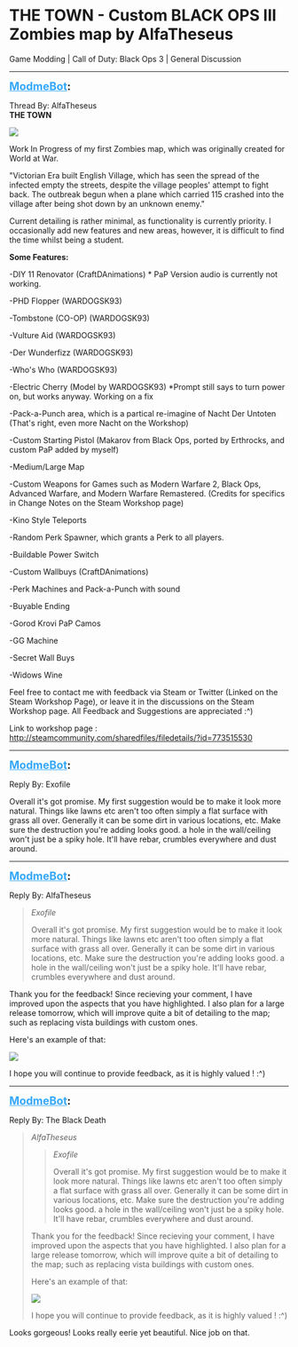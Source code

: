 # THE TOWN - Custom BLACK OPS III Zombies map by AlfaTheseus
Game Modding | Call of Duty: Black Ops 3 | General Discussion

---
<strong style="font-size: 1.4em;"><span style="text-decoration: underline;text-decoration-color: #34a7f9;"><span style="color:#34a7f9;">ModmeBot</span></span>:</strong>

<p>Thread By: AlfaTheseus<br /> <strong>THE TOWN</strong><p style="text-align:left;"></p><p style="text-align:left;"></p><p style="text-align:left;"></p><p style="text-align:left;"><strong><img style="max-width: 500px;" src="https://i.ytimg.com/vi/QI3L6J3pIJ0/maxresdefault.jpg"></strong></p><p style="text-align:left;"></p>Work In Progress of my first Zombies map, which was originally created for World at War.<p style="text-align:left;"></p><p style="text-align:left;">&quot;Victorian Era built English Village, which has seen the spread of the infected empty the streets, despite the village peoples&#39; attempt to fight back. The outbreak begun when a plane which carried 115 crashed into the village after being shot down by an unknown enemy.&quot;</p><p style="text-align:left;"></p><p style="text-align:left;">Current detailing is rather minimal, as functionality is currently priority. I occasionally add new features and new areas, however, it is difficult to find the time whilst being a student.</p><p style="text-align:left;"></p><p style="text-align:left;"></p><p style="text-align:left;"><strong>Some Features:</strong><p style="text-align:left;"></p>-DIY 11 Renovator (CraftDAnimations) * PaP Version audio is currently not working.<p style="text-align:left;"></p>-PHD Flopper (WARDOGSK93)<p style="text-align:left;"></p>-Tombstone (CO-OP) (WARDOGSK93)<p style="text-align:left;"></p>-Vulture Aid (WARDOGSK93)<p style="text-align:left;"></p>-Der Wunderfizz (WARDOGSK93)<p style="text-align:left;"></p>-Who&#39;s Who (WARDOGSK93)<p style="text-align:left;"></p>-Electric Cherry (Model by WARDOGSK93) *Prompt still says to turn power on, but works anyway. Working on a fix<p style="text-align:left;"></p>-Pack-a-Punch area, which is a partical re-imagine of Nacht Der Untoten (That&#39;s right, even more Nacht on the Workshop)<p style="text-align:left;"></p>-Custom Starting Pistol (Makarov from Black Ops, ported by Erthrocks, and custom PaP added by myself)<p style="text-align:left;"></p>-Medium/Large Map<p style="text-align:left;"></p>-Custom Weapons for Games such as Modern Warfare 2, Black Ops, Advanced Warfare, and Modern Warfare Remastered. (Credits for specifics in Change Notes on the Steam Workshop page)<p style="text-align:left;"></p>-Kino Style Teleports<p style="text-align:left;"></p>-Random Perk Spawner, which grants a Perk to all players.<p style="text-align:left;"></p>-Buildable Power Switch<p style="text-align:left;"></p>-Custom Wallbuys (CraftDAnimations)<p style="text-align:left;"></p>-Perk Machines and Pack-a-Punch with sound<p style="text-align:left;"></p>-Buyable Ending<p style="text-align:left;"></p>-Gorod Krovi PaP Camos<p style="text-align:left;"></p>-GG Machine<p style="text-align:left;"></p>-Secret Wall Buys<p style="text-align:left;"></p>-Widows Wine</p><p style="text-align:left;"></p><p style="text-align:left;">Feel free to contact me with feedback via Steam or Twitter (Linked on the Steam Workshop Page), or leave it in the discussions on the Steam Workshop page. All Feedback and Suggestions are appreciated :^)<p style="text-align:left;"></p><p style="text-align:left;"></p>Link to workshop page : <a href="http://steamcommunity.com/sharedfiles/filedetails/?id=773515530">http://steamcommunity.com/sharedfiles/filedetails/?id=773515530</a></p></p>

---
<strong style="font-size: 1.4em;"><span style="text-decoration: underline;text-decoration-color: #34a7f9;"><span style="color:#34a7f9;">ModmeBot</span></span>:</strong>

<p>Reply By: Exofile<br /><p style="text-align:left;">Overall it&#39;s got promise. My first suggestion would be to make it look more natural. Things like lawns etc aren&#39;t too often simply a flat surface with grass all over. Generally it can be some dirt in various locations, etc. Make sure the destruction you&#39;re adding looks good. a hole in the wall/ceiling won&#39;t just be a spiky hole. It&#39;ll have rebar, crumbles everywhere and dust around.</p><p style="text-align:left;"></p></p>

---
<strong style="font-size: 1.4em;"><span style="text-decoration: underline;text-decoration-color: #34a7f9;"><span style="color:#34a7f9;">ModmeBot</span></span>:</strong>

<p>Reply By: AlfaTheseus<br /><blockquote><em>Exofile</em><p style="text-align:left;">Overall it&#39;s got promise. My first suggestion would be to make it look more natural. Things like lawns etc aren&#39;t too often simply a flat surface with grass all over. Generally it can be some dirt in various locations, etc. Make sure the destruction you&#39;re adding looks good. a hole in the wall/ceiling won&#39;t just be a spiky hole. It&#39;ll have rebar, crumbles everywhere and dust around.</p><p style="text-align:left;"></p></blockquote><p style="text-align:left;"></p><p style="text-align:left;">Thank you for the feedback! Since recieving your comment, I have improved upon the aspects that you have highlighted. I also plan for a large release tomorrow, which will improve quite a bit of detailing to the map; such as replacing vista buildings with custom ones.<p style="text-align:left;"></p><p style="text-align:left;"></p>Here&#39;s an example of that:</p><p style="text-align:left;"><img style="max-width: 500px;" src="https://pbs.twimg.com/media/C5iruAmWQAAco_N.jpg"></p><p style="text-align:left;"></p><p style="text-align:left;">I hope you will continue to provide feedback, as it is highly valued ! :^)</p></p>

---
<strong style="font-size: 1.4em;"><span style="text-decoration: underline;text-decoration-color: #34a7f9;"><span style="color:#34a7f9;">ModmeBot</span></span>:</strong>

<p>Reply By: The Black Death<br /><blockquote><em>AlfaTheseus</em><blockquote><em>Exofile</em><p style="text-align:left;">Overall it&#39;s got promise. My first suggestion would be to make it look more natural. Things like lawns etc aren&#39;t too often simply a flat surface with grass all over. Generally it can be some dirt in various locations, etc. Make sure the destruction you&#39;re adding looks good. a hole in the wall/ceiling won&#39;t just be a spiky hole. It&#39;ll have rebar, crumbles everywhere and dust around.</p><p style="text-align:left;"></p></blockquote><p style="text-align:left;"></p><p style="text-align:left;">Thank you for the feedback! Since recieving your comment, I have improved upon the aspects that you have highlighted. I also plan for a large release tomorrow, which will improve quite a bit of detailing to the map; such as replacing vista buildings with custom ones.</p><p style="text-align:left;"></p><p style="text-align:left;"></p><p style="text-align:left;">Here&#39;s an example of that:</p><p style="text-align:left;"><img style="max-width: 500px;" src="https://pbs.twimg.com/media/C5iruAmWQAAco_N.jpg"></p><p style="text-align:left;"></p><p style="text-align:left;">I hope you will continue to provide feedback, as it is highly valued ! :^)</p></blockquote><p style="text-align:left;">Looks gorgeous! Looks really eerie yet beautiful. Nice job on that. </p></p>
